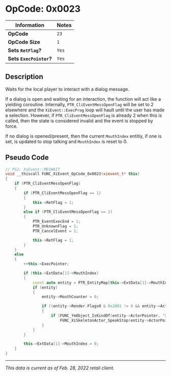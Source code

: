 # OpCode: 0x0023

| Information               | Notes |
|---                        |---    |
| **OpCode**                | `23`  |
| **OpCode Size**           | `1`   |
| **Sets `RetFlag`?**       | `Yes` |
| **Sets `ExecPointer`?**   | `Yes` |

## Description

Waits for the local player to interact with a dialog message.

If a dialog is open and waiting for an interaction, the function will act like a yielding coroutine. Internally, `PTR_CliEventMessOpenFlag` will be set to 2 elsewhere and the `XiEvent::ExecProg` loop will hault until the user has made a selection. However, if `PTR_CliEventMessOpenFlag` is already 2 when this is called, then the state is considered invalid and the event is stopped by force.

If no dialog is opened/present, then the current `MouthIndex` entitiy, if one is set, is updated to stop talking and `MouthIndex` is reset to 0.

## Pseudo Code

```cpp
// PS2: XiEvent::MESWAIT
void __thiscall FUNC_XiEvent_OpCode_0x0023(xievent_t* this)
{
    if (PTR_CliEventMessOpenFlag)
    {
        if (PTR_CliEventMessOpenFlag == 1)
        {
            this->RetFlag = 1;
        }
        else if (PTR_CliEventMessOpenFlag == 2)
        {
            PTR_EventExecEnd = 1;
            PTR_UnknownFlag = 1;
            PTR_CancelEvent = 1;

            this->RetFlag = 1;
        }
    }
    else
    {
        ++this->ExecPointer;

        if (this->ExtData[1]->MouthIndex)
        {
            const auto entity = PTR_EntityMap[this->ExtData[1]->MouthIndex];
            if (entity)
            {
                entity->MouthCounter = 0;

                if ((entity->Render.Flags0 & 0x200) != 0 && entity->ActorPointer)
                {
                    if (FUNC_YmObject_IsKindOf(entity->ActorPointer, "XiSkeletonActor")
                        FUNC_XiSkeletonActor_SpeakStop(entity->ActorPointer);
                }
            }
        }

        this->ExtData[1]->MouthIndex = 0;
    }
}
```

---

_This data is current as of Feb. 28, 2022 retail client._